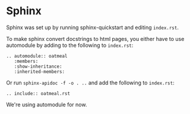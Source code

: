 # Sphinx

Sphinx was set up by running sphinx-quickstart and editing `index.rst`.


To make sphinx convert docstrings to html pages, you either have to use automodule
by adding to the following to `index.rst`:

    .. automodule:: oatmeal
       :members:
       :show-inheritance:
       :inherited-members:


Or run `sphinx-apidoc -f -o . ..` and add the following to `index.rst`:

    .. include:: oatmeal.rst

We're using automodule for now.
